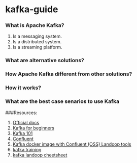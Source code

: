 # kafka-guide

### What is Apache Kafka?
1. Is a messaging system. 
2. Is a distributed system. 
3. Is a streaming platform.


### What are alternative solutions?
### How Apache Kafka different from other solutions?
### How it works?
### What are the best case senarios to use Kafka


###Resources:
1. [Official docs](https://kafka.apache.org)
2. [Kafka for beginners](http://blog.cloudera.com/blog/2014/09/apache-kafka-for-beginners/)
3. [Kafka 101](http://aseigneurin.github.io/2016/03/02/kafka-spark-avro-kafka-101.html)
4. [Confluent](https://www.confluent.io/what-is-apache-kafka/)
5. [Kafka docker image with Confluent (OSS) Landoop tools](https://github.com/Landoop/fast-data-dev) 
6. [kafka training](https://github.com/Landoop/kafka-training)
7. [kafka landoop cheetsheet](https://github.com/Landoop/kafka-cheat-sheet)

